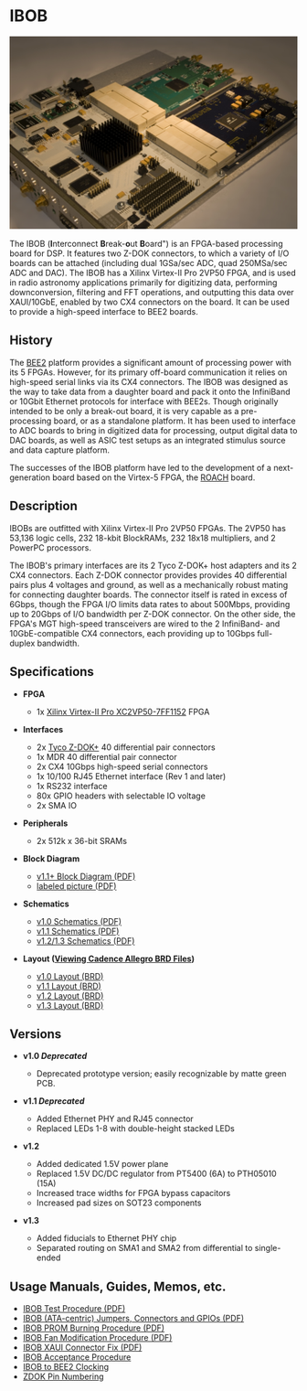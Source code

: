 # IBOB

![thumb|IBOB v1.3](photos/Ibob_v1_3.jpg)

The IBOB (**I**nterconnect **B**reak-**o**ut **B**oard") is an
FPGA-based processing board for DSP. It features two Z-DOK connectors,
to which a variety of I/O boards can be attached (including dual
1GSa/sec ADC, quad 250MSa/sec ADC and DAC). The IBOB has a Xilinx
Virtex-II Pro 2VP50 FPGA, and is used in radio astronomy applications
primarily for digitizing data, performing downconversion, filtering and
FFT operations, and outputting this data over XAUI/10GbE, enabled by two
CX4 connectors on the board. It can be used to provide a high-speed
interface to BEE2 boards.

## History

The [BEE2](../BEE2/BEE2.md) platform provides a significant amount of
processing power with its 5 FPGAs. However, for its primary off-board
communication it relies on high-speed serial links via its CX4
connectors. The IBOB was designed as the way to take data from a
daughter board and pack it onto the InfiniBand or 10Gbit Ethernet
protocols for interface with BEE2s. Though originally intended to be
only a break-out board, it is very capable as a pre-processing board, or
as a standalone platform. It has been used to interface to ADC boards to
bring in digitized data for processing, output digital data to DAC
boards, as well as ASIC test setups as an integrated stimulus source and
data capture platform.

The successes of the IBOB platform have led to the development of a
next-generation board based on the Virtex-5 FPGA, the
[ROACH](../ROACH/ROACH.md) board.

## Description

IBOBs are outfitted with Xilinx Virtex-II Pro 2VP50 FPGAs. The 2VP50 has
53,136 logic cells, 232 18-kbit BlockRAMs, 232 18x18 multipliers, and 2
PowerPC processors.

The IBOB's primary interfaces are its 2 Tyco Z-DOK+ host adapters and
its 2 CX4 connectors. Each Z-DOK connector provides provides 40
differential pairs plus 4 voltages and ground, as well as a mechanically
robust mating for connecting daughter boards. The connector itself is
rated in excess of 6Gbps, though the FPGA I/O limits data rates to about
500Mbps, providing up to 20Gbps of I/O bandwidth per Z-DOK connector. On
the other side, the FPGA's MGT high-speed transceivers are wired to the
2 InfiniBand- and 10GbE-compatible CX4 connectors, each providing up to
10Gbps full-duplex bandwidth.

## Specifications

- **FPGA**
  - 1x [Xilinx Virtex-II Pro XC2VP50-7FF1152](http://www.xilinx.com/support/documentation/data_sheets/ds083.pdf) FPGA

- **Interfaces**
  - 2x [Tyco Z-DOK+](http://zdok.tycoelectronics.com) 40 differential pair connectors
  - 1x MDR 40 differential pair connector
  - 2x CX4 10Gbps high-speed serial connectors
  - 1x 10/100 RJ45 Ethernet interface (Rev 1 and later)
  - 1x RS232 interface
  - 80x GPIO headers with selectable IO voltage
  - 2x SMA IO

- **Peripherals**
  - 2x 512k x 36-bit SRAMs

- **Block Diagram**
  - [v1.1+ Block Diagram (PDF)](block_diagrams/ibob_block_diagram.pdf)
  - [labeled picture (PDF)](block_diagrams/IBob_picture_with_labels.pdf)

- **Schematics**
  - [v1.0 Schematics (PDF)](schematics/ibob_v1_0_sch.pdf)
  - [v1.1 Schematics (PDF)](schematics/ibob_v1_1_sch.pdf)
  - [v1.2/1.3 Schematics (PDF)](schematics/ibob_v1_2_sch.pdf)

- **Layout ([Viewing Cadence Allegro BRD Files](Viewing_Cadence_Allegro_BRD_Files))**
  - [v1.0 Layout (BRD)](layout/ibob_v1_0_layout.zip)
  - [v1.1 Layout (BRD)](layout/ibob_v1_1_layout.zip)
  - [v1.2 Layout (BRD)](layout/ibob_v1_2_layout.zip)
  - [v1.3 Layout (BRD)](layout/ibob_v1_3_layout.zip)

## Versions

- **v1.0 *Deprecated***
  - Deprecated prototype version; easily recognizable by matte green PCB.

- **v1.1 *Deprecated***
  - Added Ethernet PHY and RJ45 connector
  - Replaced LEDs 1-8 with double-height stacked LEDs

- **v1.2**
  - Added dedicated 1.5V power plane
  - Replaced 1.5V DC/DC regulator from PT5400 (6A) to PTH05010 (15A)
  - Increased trace widths for FPGA bypass capacitors
  - Increased pad sizes on SOT23 components

- **v1.3**
  - Added fiducials to Ethernet PHY chip
  - Separated routing on SMA1 and SMA2 from differential to
    single-ended

## Usage Manuals, Guides, Memos, etc.

- [IBOB Test Procedure (PDF)](documentation/ibob_test_proc.pdf)
- [IBOB (ATA-centric) Jumpers, Connectors and GPIOs (PDF)](documentation/IBob_jumpers.pdf)
- [IBOB PROM Burning Procedure (PDF)](documentation/ibob_prom_proc.pdf)
- [IBOB Fan Modification Procedure (PDF)](documentation/ibobfan_proc.pdf)
- [IBOB XAUI Connector Fix (PDF)](documentation/Science_Safety_001.pdf)
- [IBOB Acceptance Procedure](documentation/IBOB_Acceptance_Procedure)
- [IBOB to BEE2 Clocking](documentation/IBOB_to_BEE2_Clocking)
- [ZDOK Pin Numbering](documentation/ZDOK_Pin_Numbering)